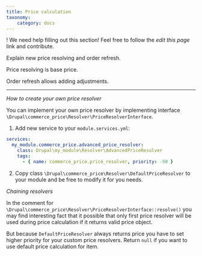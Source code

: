 ```yaml
---
title: Price calculation
taxonomy:
    category: docs
---
```


! We need help filling out this section! Feel free to follow the *edit this page* link and contribute.

Explain new price resolving and order refresh.

Price resolving is base price.

Order refresh allows adding adjustments.

---

*How to create your own price resolver*

You can implement your own price resolver by implementing interface `\Drupal\commerce_price\Resolver\PriceResolverInterface`.

1) Add new service to your `module.services.yml`:

```yml
services:
  my_module.commerce_price.advanced_price_resolver:
    class: Drupal\my_module\Resolver\AdvancedPriceResolver
    tags:
      - { name: commerce_price.price_resolver, priority: -50 }
```

2) Copy class `\Drupal\commerce_price\Resolver\DefaultPriceResolver` to your module and be free to modify it for you needs.

*Chaining resolvers*

In the comment for `\Drupal\commerce_price\Resolver\PriceResolverInterface::resolve()` you may find interesting fact that it possible that only first price resolver will be used during price calculation if it returns valid price object.

But because `DefaultPriceResolver` always returns price you have to set higher priority for your custom price resolvers. Return `null` if you want to use default price calculation for item.

